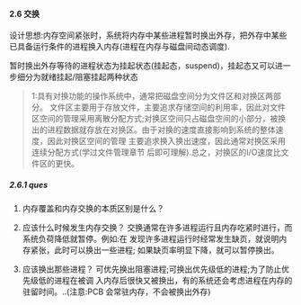 #### 2.6 交换

设计思想:内存空间紧张时，系统将内存中某些进程暂时换出外存，把外存中某些已具备运行条件的进程换入内存(进程在内存与磁盘间动态调度).

暂时换出外存等待的进程状态为挂起状态(挂起态，suspend)，挂起态又可以进一步细分为就绪挂起/阻塞挂起两种状态
>1:具有对换功能的操作系统中，通常把磁盘空间分为文件区和对换区两部分。
文件区主要用于存放文件，主要追求存储空间的利用率，因此对文件区空间的管理采用离散分配方式;对换区空间只占磁盘空间的小部分，被换出的进程数据就存放在对换区。由于对换的速度直接影响到系统的整体速度，因此对换区空间的管理 主要追求换入换出速度，因此通常对换区采用连续分配方式(学过文件管理章节 后即可理解).总之，对换区的I/O速度比文件区的更快。

##### 2.6.1 ques
1. 内存覆盖和内存交换的本质区别是什么？

2. 应该什么时候发生内存交换？
    交换通常在许多进程运行且内存吃紧时进行，而系统负荷降低就暂停。例如:在 发现许多进程运行时经常发生缺页，就说明内存紧张，此时可以换出一些进程; 如果缺页率明显下降，就可以暂停换出。

3. 应该换出那些进程？
    可优先换出阻塞进程;可换出优先级低的进程;为了防止优先级低的进程在被调 入内存后很快又被换出，有的系统还会考虑进程在内存的驻留时间。..(注意:PCB 会常驻内存，不会被换出外存)
